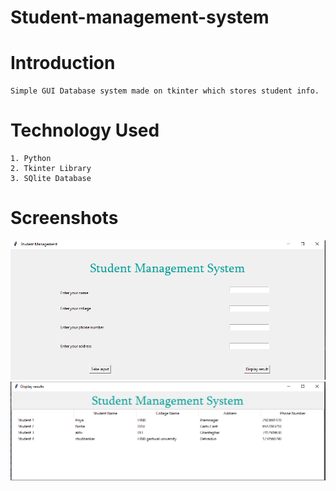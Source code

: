 # Student-management-system

# Introduction
```
Simple GUI Database system made on tkinter which stores student info.
```
# Technology Used
```
1. Python
2. Tkinter Library
3. SQlite Database
```

# Screenshots
![alt text](https://github.com/akhileshmanish13/Student-management-system/blob/master/sms.PNG)
![alt text](https://github.com/akhileshmanish13/Student-management-system/blob/master/sms%202.PNG)
